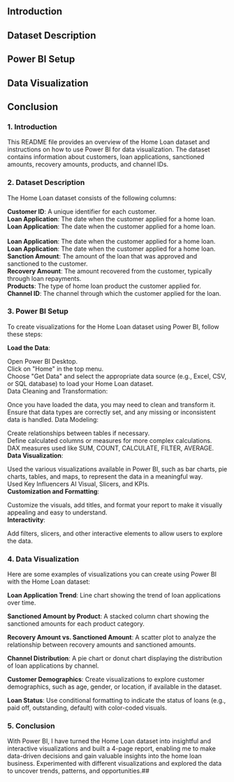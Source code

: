 ## Introduction
## Dataset Description
## Power BI Setup
## Data Visualization
## Conclusion
### 1. Introduction
This README file provides an overview of the Home Loan dataset and instructions on how to use Power BI for data visualization. The dataset contains information about customers, loan applications, sanctioned amounts, recovery amounts, products, and channel IDs.

### 2. Dataset Description
The Home Loan dataset consists of the following columns:

**Customer ID**: A unique identifier for each customer. <br> 
**Loan Application**: The date when the customer applied for a home loan. <br> 
**Loan Application**: The date when the customer applied for a home loan. <br>  
**Loan Application**: The date when the customer applied for a home loan. <br>
**Loan Application**: The date when the customer applied for a home loan. <br>
**Sanction Amount**: The amount of the loan that was approved and sanctioned to the customer. <br>
**Recovery Amount**: The amount recovered from the customer, typically through loan repayments. <br>
**Products**: The type of home loan product the customer applied for. <br>
**Channel ID**: The channel through which the customer applied for the loan. <br>

### 3. Power BI Setup
To create visualizations for the Home Loan dataset using Power BI, follow these steps: <br>

**Load the Data**:

Open Power BI Desktop. <br>
Click on "Home" in the top menu. <br>
Choose "Get Data" and select the appropriate data source (e.g., Excel, CSV, or SQL database) to load your Home Loan dataset. <br>
Data Cleaning and Transformation: <br>

Once you have loaded the data, you may need to clean and transform it. Ensure that data types are correctly set, and any missing or inconsistent data is handled.
Data Modeling: <br>

Create relationships between tables if necessary. <br>
Define calculated columns or measures for more complex calculations. <br>
DAX measures used like SUM, COUNT, CALCULATE, FILTER, AVERAGE. <br>
**Data Visualization**:

Used the various visualizations available in Power BI, such as bar charts, pie charts, tables, and maps, to represent the data in a meaningful way. <br>
Used Key Influencers AI Visual, Slicers, and KPIs. <br>
**Customization and Formatting**:

Customize the visuals, add titles, and format your report to make it visually appealing and easy to understand. <br>
**Interactivity**:

Add filters, slicers, and other interactive elements to allow users to explore the data. <br>

### 4. Data Visualization
Here are some examples of visualizations you can create using Power BI with the Home Loan dataset: <br>

**Loan Application Trend**: Line chart showing the trend of loan applications over time. <br>

**Sanctioned Amount by Product**: A stacked column chart showing the sanctioned amounts for each product category. <br>

**Recovery Amount vs. Sanctioned Amount**: A scatter plot to analyze the relationship between recovery amounts and sanctioned amounts. <br>

**Channel Distribution**: A pie chart or donut chart displaying the distribution of loan applications by channel. <br>

**Customer Demographics**: Create visualizations to explore customer demographics, such as age, gender, or location, if available in the dataset. <br>

**Loan Status**: Use conditional formatting to indicate the status of loans (e.g., paid off, outstanding, default) with color-coded visuals. <br>

### 5. Conclusion
With Power BI, I have turned the Home Loan dataset into insightful and interactive visualizations and built a 4-page report, enabling me to make data-driven decisions and gain valuable insights into the home loan business. Experimented with different visualizations and explored the data to uncover trends, patterns, and opportunities.##
